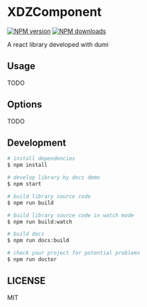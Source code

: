 # XDZComponent

[![NPM version](https://img.shields.io/npm/v/XDZComponent.svg?style=flat)](https://npmjs.org/package/XDZComponent)
[![NPM downloads](http://img.shields.io/npm/dm/XDZComponent.svg?style=flat)](https://npmjs.org/package/XDZComponent)

A react library developed with dumi

## Usage

TODO

## Options

TODO

## Development

```bash
# install dependencies
$ npm install

# develop library by docs demo
$ npm start

# build library source code
$ npm run build

# build library source code in watch mode
$ npm run build:watch

# build docs
$ npm run docs:build

# check your project for potential problems
$ npm run doctor
```

## LICENSE

MIT
